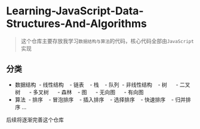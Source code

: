# Learning-JavaScript-Data-Structures-And-Algorithms

> 这个仓库主要存放我学习``数据结构与算法``的代码，核心代码全部由``JavaScript``实现

## 分类

- 数据结构
  - 线性结构
    - 链表
    - 栈
    - 队列
  - 非线性结构
    - 树
      - 二叉树
      - 多叉树
      - 森林
    - 图
      - 无向图
      - 有向图
- 算法
  - 排序
    - 冒泡排序
    - 插入排序
    - 选择排序
    - 快速排序
    - 归并排序
...

后续将逐渐完善这个仓库
